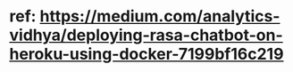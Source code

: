 # ref: https://medium.com/analytics-vidhya/deploying-rasa-chatbot-on-heroku-using-docker-7199bf16c219